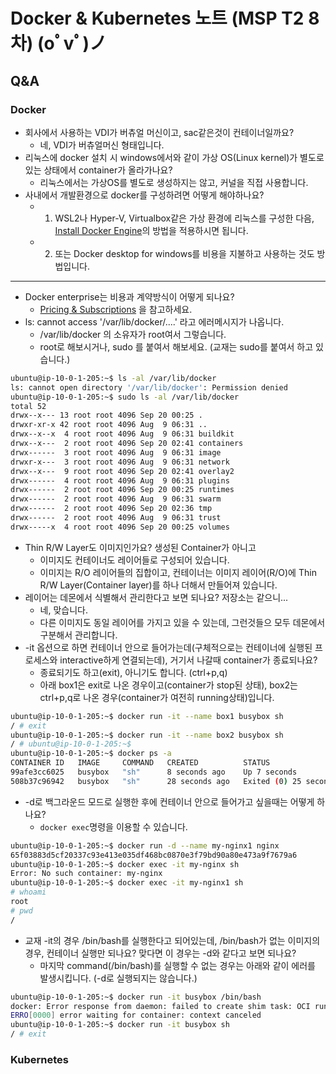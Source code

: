 

# Docker & Kubernetes 노트 (MSP T2 8차)   (oﾟvﾟ)ノ

## Q&A

### Docker

- 회사에서 사용하는 VDI가 버츄얼 머신이고, sac같은것이 컨테이너일까요?
  - 네, VDI가 버츄얼머신 형태입니다.
- 리눅스에 docker 설치 시 windows에서와 같이 가상 OS(Linux kernel)가 별도로 있는 상태에서 container가 올라가나요?
  - 리눅스에서는 가상OS를 별도로 생성하지는 않고, 커널을 직접 사용합니다.
- 사내에서 개발환경으로 docker를 구성하려면 어떻게 해야하나요?
  - 1. WSL2나 Hyper-V, Virtualbox같은 가상 환경에 리눅스를 구성한 다음, [Install Docker Engine](https://docs.docker.com/engine/install/)의 방법을 적용하시면 됩니다.
  - 2. 또는 Docker desktop for windows를 비용을 지불하고 사용하는 것도 방법입니다. 

---

- Docker enterprise는 비용과 계약방식이 어떻게 되나요?
  - [Pricing & Subscriptions](https://www.docker.com/pricing/) 을 참고하세요.
- ls: cannot access '/var/lib/docker/....' 라고 에러메시지가 나옵니다.
  - /var/lib/docker 의 소유자가 root여서 그렇습니다.
  - root로 해보시거나, sudo 를 붙여서 해보세요. (교재는 sudo를 붙여서 하고 있습니다.)
```bash
ubuntu@ip-10-0-1-205:~$ ls -al /var/lib/docker
ls: cannot open directory '/var/lib/docker': Permission denied
ubuntu@ip-10-0-1-205:~$ sudo ls -al /var/lib/docker
total 52
drwx--x--- 13 root root 4096 Sep 20 00:25 .
drwxr-xr-x 42 root root 4096 Aug  9 06:31 ..
drwx--x--x  4 root root 4096 Aug  9 06:31 buildkit
drwx--x---  2 root root 4096 Sep 20 02:41 containers
drwx------  3 root root 4096 Aug  9 06:31 image
drwxr-x---  3 root root 4096 Aug  9 06:31 network
drwx--x---  9 root root 4096 Sep 20 02:41 overlay2
drwx------  4 root root 4096 Aug  9 06:31 plugins
drwx------  2 root root 4096 Sep 20 00:25 runtimes
drwx------  2 root root 4096 Aug  9 06:31 swarm
drwx------  2 root root 4096 Sep 20 02:36 tmp
drwx------  2 root root 4096 Aug  9 06:31 trust
drwx-----x  4 root root 4096 Sep 20 00:25 volumes
```

- Thin R/W Layer도 이미지인가요? 생성된 Container가 아니고
  - 이미지도 컨테이너도 레이어들로 구성되어 있습니다.
  - 이미지는 R/O 레이어들의 집합이고, 컨테이너는 이미지 레이어(R/O)에 Thin R/W Layer(Container layer)를 하나 더해서 만들어져 있습니다.
- 레이어는 데몬에서 식별해서 관리한다고 보면 되나요? 저장소는 같으니...
  - 네, 맞습니다.
  - 다른 이미지도 동일 레이어를 가지고 있을 수 있는데, 그런것들으 모두 데몬에서 구분해서 관리합니다.
- -it 옵션으로 하면 컨테이너 안으로 들어가는데(구체적으로는 컨테이너에 실행된 프로세스와 interactive하게 연결되는데), 거기서 나갈때 container가 종료되나요?
  - 종료되기도 하고(exit), 아니기도 합니다. (ctrl+p,q)
  - 아래 box1은 exit로 나온 경우이고(container가 stop된 상태), box2는 ctrl+p,q로 나온 경우(container가 여전히 running상태)입니다.
```bash
ubuntu@ip-10-0-1-205:~$ docker run -it --name box1 busybox sh
/ # exit
ubuntu@ip-10-0-1-205:~$ docker run -it --name box2 busybox sh
/ # ubuntu@ip-10-0-1-205:~$
ubuntu@ip-10-0-1-205:~$ docker ps -a
CONTAINER ID   IMAGE     COMMAND   CREATED          STATUS                      PORTS     NAMES
99afe3cc6025   busybox   "sh"      8 seconds ago    Up 7 seconds                          box2
508b37c96942   busybox   "sh"      28 seconds ago   Exited (0) 25 seconds ago             box1
```
- -d로 백그라운드 모드로 실행한 후에 컨테이너 안으로 들어가고 싶을때는 어떻게 하나요?
  - `docker exec`명령을 이용할 수 있습니다.
```bash
ubuntu@ip-10-0-1-205:~$ docker run -d --name my-nginx1 nginx
65f03883d5cf20337c93e413e035df468bc0870e3f79bd90a80e473a9f7679a6
ubuntu@ip-10-0-1-205:~$ docker exec -it my-nginx sh
Error: No such container: my-nginx
ubuntu@ip-10-0-1-205:~$ docker exec -it my-nginx1 sh
# whoami
root
# pwd
/
```

- 교재 -it의 경우 /bin/bash를 실행한다고 되어있는데, /bin/bash가 없는 이미지의 경우, 컨테이너 실행만 되나요? 맞다면 이 경우는 -d와 같다고 보면 되나요?
  - 마지막 command(/bin/bash)를 실행할 수 없는 경우는 아래와 같이 에러를 발생시킵니다. (-d로 실행되지는 않습니다.)

```bash
ubuntu@ip-10-0-1-205:~$ docker run -it busybox /bin/bash
docker: Error response from daemon: failed to create shim task: OCI runtime create failed: runc create failed: unable to start container process: exec: "/bin/bash": stat /bin/bash: no such file or directory: unknown.
ERRO[0000] error waiting for container: context canceled
ubuntu@ip-10-0-1-205:~$ docker run -it busybox sh
/ # exit
```

### Kubernetes

